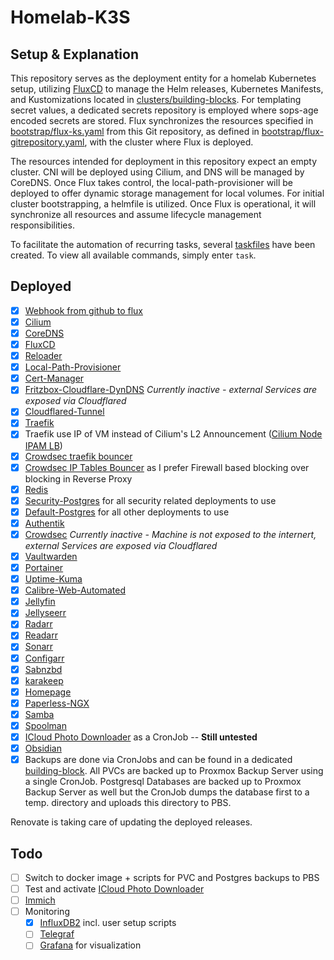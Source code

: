 # Homelab-K3S

## Setup & Explanation

This repository serves as the deployment entity for a homelab Kubernetes setup, utilizing [FluxCD](https://fluxcd.io/flux/) to manage the Helm releases, Kubernetes Manifests, and Kustomizations located in [clusters/building-blocks](./clusters/building-blocks). For templating secret values, a dedicated secrets repository is employed where sops-age encoded secrets are stored. Flux synchronizes the resources specified in [bootstrap/flux-ks.yaml](./bootstrap/flux-ks.yaml) from this Git repository, as defined in [bootstrap/flux-gitrepository.yaml](./bootstrap/flux-gitrepository.yaml), with the cluster where Flux is deployed.

The resources intended for deployment in this repository expect an empty cluster. CNI will be deployed using Cilium, and DNS will be managed by CoreDNS. Once Flux takes control, the local-path-provisioner will be deployed to offer dynamic storage management for local volumes. For initial cluster bootstrapping, a helmfile is utilized. Once Flux is operational, it will synchronize all resources and assume lifecycle management responsibilities.

To facilitate the automation of recurring tasks, several [taskfiles](https://taskfile.dev/) have been created. To view all available commands, simply enter `task`.

## Deployed

- [x] [Webhook from github to flux](https://fluxcd.io/flux/guides/webhook-receivers/)
- [x] [Cilium](https://docs.cilium.io/)
- [x] [CoreDNS](https://coredns.io/)
- [x] [FluxCD](https://fluxcd.io/flux/)
- [x] [Reloader](https://github.com/stakater/Reloader)
- [x] [Local-Path-Provisioner](https://github.com/rancher/local-path-provisioner)
- [x] [Cert-Manager](https://cert-manager.io/)
- [x] [Fritzbox-Cloudflare-DynDNS](https://github.com/cromefire/fritzbox-cloudflare-dyndns) *Currently inactive - external Services are exposed via Cloudflared*
- [x] [Cloudflared-Tunnel](https://developers.cloudflare.com/cloudflare-one/tutorials/many-cfd-one-tunnel/)
- [x] [Traefik](https://doc.traefik.io/)
- [x] Traefik use IP of VM instead of Cilium's L2 Announcement ([Cilium Node IPAM LB](https://docs.cilium.io/en/latest/network/node-ipam/#node-ipam-lb))
- [x] [Crowdsec traefik bouncer](https://www.crowdsec.net/blog/how-to-mitigate-security-threats-with-crowdsec-and-traefik)
- [x] [Crowdsec IP Tables Bouncer](https://docs.crowdsec.net/u/bouncers/firewall/#iptables) as I prefer Firewall based blocking over blocking in Reverse Proxy
- [x] [Redis](https://github.com/bitnami/charts/tree/main/bitnami/redis)
- [x] [Security-Postgres](https://github.com/bitnami/charts/tree/main/bitnami/postgresql) for all security related deployments to use
- [x] [Default-Postgres](https://github.com/bitnami/charts/tree/main/bitnami/postgresql) for all other deployments to use
- [x] [Authentik](https://github.com/goauthentik/helm)
- [x] [Crowdsec](https://github.com/crowdsecurity/helm-charts) *Currently inactive - Machine is not exposed to the internert, external Services are exposed via Cloudflared*
- [x] [Vaultwarden](https://github.com/guerzon/vaultwarden)
- [x] [Portainer](https://portainer.github.io/k8s/charts/portainer/)
- [x] [Uptime-Kuma](https://github.com/dirsigler/uptime-kuma-helm)
- [x] [Calibre-Web-Automated](https://github.com/crocodilestick/Calibre-Web-Automated)
- [x] [Jellyfin](https://jellyfin.org/)
- [x] [Jellyseerr](https://docs.jellyseerr.dev/)
- [x] [Radarr](https://radarr.video/)
- [x] [Readarr](https://readarr.com/)
- [x] [Sonarr](https://sonarr.tv/)
- [x] [Configarr](https://github.com/raydak-labs/configarr)
- [x] [Sabnzbd](https://sabnzbd.org/)
- [x] [karakeep](https://docs.karakeep.app/)
- [x] [Homepage](https://gethomepage.dev/)
- [x] [Paperless-NGX](https://docs.paperless-ngx.com/)
- [x] [Samba](https://github.com/ServerContainers/samba)
- [x] [Spoolman](https://github.com/Donkie/Spoolman)
- [x] [ICloud Photo Downloader](https://github.com/boredazfcuk/docker-icloudpd) as a CronJob -- **Still untested**
- [x] [Obsidian](https://github.com/vrtmrz/obsidian-livesync)
- [x] Backups are done via CronJobs and can be found in a dedicated [building-block](https://github.com/fgeck/homelab-k3s/blob/main/clusters/building-blocks/backup/apps). All PVCs are backed up to Proxmox Backup Server using a single CronJob. Postgresql Databases are backed up to Proxmox Backup Server as well but the CronJob dumps the database first to a temp. directory and uploads this directory to PBS.

Renovate is taking care of updating the deployed releases.

## Todo

- [ ] Switch to docker image + scripts for PVC and Postgres backups to PBS
- [ ] Test and activate [ICloud Photo Downloader](https://github.com/fgeck/homelab-k3s/blob/main/clusters/building-blocks/media/apps/kustomization.yaml)
- [ ] [Immich](https://github.com/immich-app/immich-charts)
- [ ] Monitoring 
  - [x] [InfluxDB2](https://github.com/influxdata/helm-charts/blob/master/charts/influxdb2/values.yaml) incl. user setup scripts
  - [ ] [Telegraf](https://github.com/influxdata/helm-charts/blob/master/charts/telegraf/values.yaml)
  - [ ] [Grafana](https://github.com/grafana/helm-charts) for visualization
